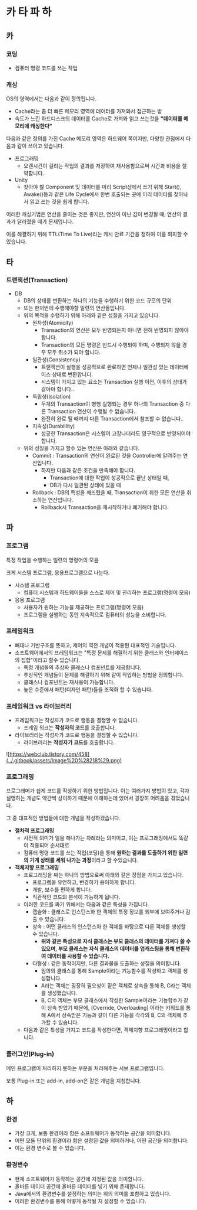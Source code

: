 # 카 타 파 하

## 카

### 코딩

* 컴퓨터 명령 코드를 쓰는 작업

### 캐싱

OS의 영역에서는 다음과 같이 정의됩니다.

* Cache라는 좀 더 빠른 메모리 영역에 데이터를 가져와서 접근하는 방
* 속도가 느린 하드디스크의 데이터를 Cache로 가져와 읽고 쓰는것을 **"데이터를 메모리에 캐싱한다"**

다음과 같은 정의를 가진 Cache 메모리 영역은 하드웨어 쪽이지만, 다양한 관점에서 다음과 같이 쓰이고 있습니다.

* 프로그래밍
  * 오랜시간이 걸리는 작업의 결과를 저장하여 재사용함으로써 시간과 비용을 절약합니다.
* Unity
  * 찾아야 할 Component 및 데이터를 미리 Script상에서 쓰기 위해 Start\(\), Awake\(\)등과 같은 Life Cycle에서 한번 호출되는 곳에 미리 데이터를 찾아놔서 읽고 쓰는 것을 쉽게 합니다. 

이러한 캐싱기법은 연산을 줄이는 것은 좋지만, 연산이 아닌 값이 변경될 때, 연산의 결과가 달라졌을 때가 문제입니다.

이를 해결하기 위해 TTL\(Time To Live\)라는 캐시 만료 기간을 정하여 이를 회피할 수 있습니다.

## 타

### 트랜잭션\(Transaction\)

* DB
  * DB의 상태를 변환하는 하나의 기능을 수행하기 위한 코드 규모의 단위
  * 또는 한꺼번에 수행해야할 일련의 연산들입니다.
  * 위의 목적을 수행하기 위해 아래와 같은 성질을 가지고 있습니다.
    * 원자성\(Atomicity\)
      * Transaction의 연산은 모두 반영되든지 아니면 전혀 반영되지 않아야 합니다.
      * Transaction의 모든 명령은 반드시 수행되야 하며, 수행되지 않을 경우 모두 취소가 되야 합니다.
    * 일관성\(Consistency\)
      * 트랜잭션이 실행을 성공적으로 완료하면 언제나 일관성 있는 데이터베이스 상태로 변환합니다.
      * 시스템이 가지고 있는 요소는 Transaction 실행 이전, 이후의 상태가 같아야 합니다..
    * 독립성\(Isolation\)
      * 두개의 Transaction이 병행 실행되는 경우 하나의 Transaction 중 다른 Transaction 연산이 수행될 수 없습니다..
      * 완전히 완료 될 때까지 다른 Transaction에서 참조할 수 없습니다..
    * 지속성\(Durablility\)
      * 성공한 Transaction은 시스템이 고장나더라도 영구적으로 반영되어야 합니다.
  * 위의 성질을 가지고 할수 있는 연산은 아래와 같습니다.
    * Commit : Transaction의 연산이 완료된 것을 Controller에 알려주는 연산입니다.
      * 하지만 다음과 같은 조건을 만족해야 합니다.
        * Transaction에 대한 작업이 성공적으로 끝난 상태일 때,
        * DB가 다시 일관된 상태에 있을 때
    * Rollback : DB의 특성을 깨뜨렸을 때, Transaction이 취한 모든 연산을 취소하는 연산입니다.
      * Rollback시 Transaction을 재시작하거나 폐기해야 합니다.



## 파

### 프로그램

특정 작업을 수행하는 일련의 명령어의 모음

크게 시스템 프로그램, 응용프로그램으로 나눈다.

* 시스템 프로그램
  * 컴퓨터 시스템과 하드웨어들을 스스로 제어 및 관리하는 프로그램\(명령어 모음\)
* 응용 프로그램
  * 사용자가 원하는 기능을 제공하는 프로그램\(명령어 모음\)
  * 프로그램을 실행하는 동안 지속적으로 컴퓨터의 성능을 소비합니다.

### 프레임워크

* 뼈대나 기반구조를 뜻하고, 제어의 역전 개념이 적용된 대표적인 기술입니다.
* 소프트웨어에서의 프레임워크는 "특정 문제를 해결하기 위한 클래스와 인터페이스의 집합"이라고 할수 있습니다.
  * 특정 개념들의 추상화 클래스나 컴포넌트를 제공합니다.
  * 추상적인 개념들이 문제를 해결하기 위해 같이 작업하는 방법을 정의합니다.
  * 클래스나 컴포넌트는 재사용이 가능합니다.
  * 높은 수준에서 패턴\(디자인 패턴\)들을 조직화 할 수 있습니다.

### 프레임워크 vs 라이브러리

* 프레임워크는 작성자가 코드로 행동을 결정할 수 없습니다.
  * 프레임 워크는 **작성자의 코드**를 호출합니다.
* 라이브러리는 작성자가 코드로 행동을 결정할 수 있습니다.
  * 라이브러리는 **작성자가 코드**를 호출합니다.

![https://webclub.tistory.com/458](../.gitbook/assets/image%20%28218%29.png)

### 프로그래밍

프로그래머가 쉽게 코드를 작성하기 위한 방법입니다. 이는 여러가지 방법이 있고, 각자 설명하는 개념도 약간씩 상이하기 때문에 이해하는데 있어서 굉장히 어려움을 겪었습니다.

그 중 대표적인 방법들에 대한 개념을 작성하겠습니다.

* **절차적 프로그래밍**
  * 사전적 의미가 일을 해나가는 차례라는 의미이고, 이는 프로그래밍에서도 똑같이 적용되어 순서대로 
  * 컴퓨터 명령 코드를 쓰는 작업\(코딩\)을 통해 **원하는 결과를 도출하기 위한 일련의 기계 상태를 세워 나가는 과정**이라고 할 수있습니다.
* **객체지향 프로그래밍**
  * 프로그래밍을 짜는 하나의 방법으로써 아래와 같은 장점을 가지고 있습니다.
    * 프로그램을 유연하고, 변경하기 용이하게 합니다.
    * 개발, 보수를 편하게 합니다.
    * 직관적인 코드의 분석이 가능하게 됩니다.
  * 이러한 코드를 짜기 위해서는 다음과 같은 특성을 가집니다.
    * 캡슐화 : 클래스로 인스턴스화 한 객체의 특정 정보를 외부에 보여주거나 감출 수 있습니다.
    * 상속 : 어떤 클래스의 인스턴스화 한 객체를 바탕으로 다른 객체를 생성할 수 있습니다.
      * **위와 같은 특성으로 자식 클래스는 부모 클래스의 데이터를 가져다 쓸 수 있으며, 부모 클래스는 자식 클래스의 데이터를 업캐스팅을 통해 변환하여 데이터를 사용할 수 있습니다.**
    * 다형성 : 같은 동작이지만, 다른 결과물을 도출하는 성질을 의미합니다.
      * 임의의 클래스를 통해 Sample이라는 기능함수를 작성하고 객체를 생성합니다.
      * A라는 객체는 굉장히 필요성이 짙은 객체로 상속을 통해 B, C라는 객체를 생성했습니다.
      * B, C의 객체는 부모 클래스에서 작성한 Sample이라는 기능함수가 같이 상속 받았기 때문에, \[Override, Overloading\] 이라는 키워드를 통해 A에서 상속받은 기능과 같이 다른 기능을 각각의 B, C의 객체에 추가할 수 있습니다.
  * 다음과 같은 특성을 가지고 코드를 작성한다면, 객체지향 프로그래밍이라고 합니다.



### 플러그인\(Plug-in\)

메인 프로그램이 처리하지 못하는 부분을 처리해주는 서브 프로그램입니다.

보통 Plug-in 또는 add-in, add-on은 같은 개념을 지칭합니다.



## 하

### 환경

* 가장 크게, 보통 환경이라 함은 소프트웨어가 동작하는 공간을 의미합니다.
* 어떤 모듈 단위의 환경이라 함은 설정된 값을 의미하거나, 어떤 공간을 의미합니다.
* 이는 환경 변수로 볼 수 있습니다.

### 환경변수

* 현재 소프트웨어가 동작하는 공간에 지정된 값을 의미합니다.
* 올바른 데이터 공간에 올바른 데이터를 넣기 위해 존재합니다.
* Java에서의 환경변수를 설정하는 의미는 위의 의미를 포함하고 있습니다.
* 이러한 환경변수를 통해 어떻게 동작될 지 설정할 수 있습니다.

